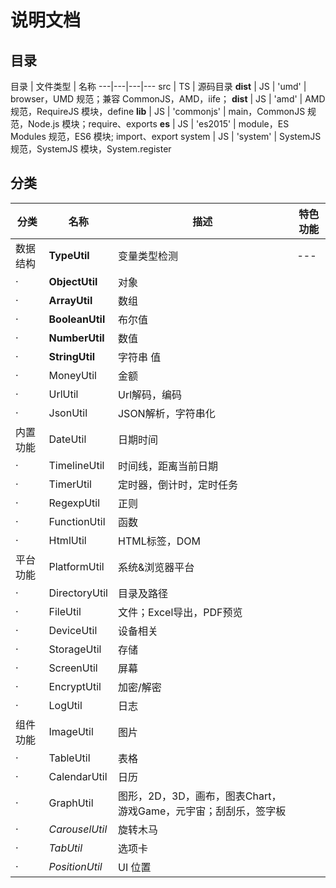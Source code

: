 # 说明文档

## 目录

目录 | 文件类型 | 名称
---|---|---|---
src | TS | 源码目录
**dist** | JS | 'umd' | browser，UMD 规范；兼容 CommonJS，AMD，iife；
**dist** | JS | 'amd' | AMD 规范，RequireJS 模块，define
**lib** | JS | 'commonjs' | main，CommonJS 规范，Node.js 模块；require、exports
**es** | JS | 'es2015' | module，ES Modules 规范，ES6 模块; import、export
system | JS | 'system' | SystemJS 规范，SystemJS 模块，System.register


## 分类

分类 | 名称 | 描述 | 特色功能
---|---|---|---
数据结构 | **TypeUtil** | 变量类型检测 |---
· | **ObjectUtil** | 对象
· | **ArrayUtil** | 数组
· | **BooleanUtil** | 布尔值
· | **NumberUtil** | 数值
· | **StringUtil** | 字符串 值
· | MoneyUtil | 金额
· | UrlUtil | Url解码，编码
· | JsonUtil | JSON解析，字符串化
内置功能 | DateUtil | 日期时间
· | TimelineUtil | 时间线，距离当前日期
· | TimerUtil | 定时器，倒计时，定时任务
· | RegexpUtil | 正则
· | FunctionUtil | 函数
· | HtmlUtil | HTML标签，DOM
平台功能 | PlatformUtil | 系统&浏览器平台
· | DirectoryUtil | 目录及路径
· | FileUtil | 文件；Excel导出，PDF预览
· | DeviceUtil | 设备相关
· | StorageUtil | 存储
· | ScreenUtil | 屏幕
· | EncryptUtil | 加密/解密
· | LogUtil | 日志
组件功能 | ImageUtil | 图片
· | TableUtil | 表格
· | CalendarUtil | 日历
· | GraphUtil | 图形，2D，3D，画布，图表Chart，游戏Game，元宇宙；刮刮乐，签字板
· | _CarouselUtil_ | 旋转木马
· | _TabUtil_ | 选项卡
· | _PositionUtil_ | UI 位置


